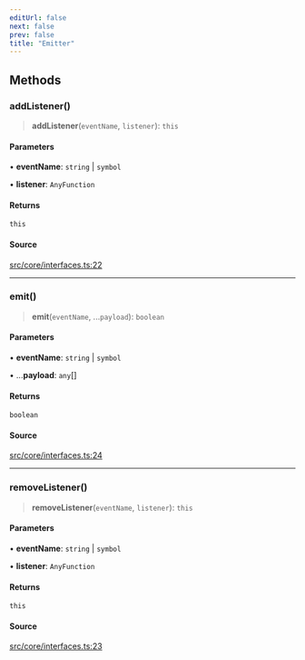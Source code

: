 ```yaml
---
editUrl: false
next: false
prev: false
title: "Emitter"
---
```


## Methods

### addListener()

> **addListener**(`eventName`, `listener`): `this`

#### Parameters

• **eventName**: `string` \| `symbol`

• **listener**: `AnyFunction`

#### Returns

`this`

#### Source

[src/core/interfaces.ts:22](https://github.com/sern-handler/handler/blob/2120b18c4e53e298bc3568422781c1bda05a7177/src/core/interfaces.ts#L22)

***

### emit()

> **emit**(`eventName`, ...`payload`): `boolean`

#### Parameters

• **eventName**: `string` \| `symbol`

• ...**payload**: `any`[]

#### Returns

`boolean`

#### Source

[src/core/interfaces.ts:24](https://github.com/sern-handler/handler/blob/2120b18c4e53e298bc3568422781c1bda05a7177/src/core/interfaces.ts#L24)

***

### removeListener()

> **removeListener**(`eventName`, `listener`): `this`

#### Parameters

• **eventName**: `string` \| `symbol`

• **listener**: `AnyFunction`

#### Returns

`this`

#### Source

[src/core/interfaces.ts:23](https://github.com/sern-handler/handler/blob/2120b18c4e53e298bc3568422781c1bda05a7177/src/core/interfaces.ts#L23)
